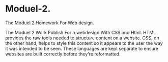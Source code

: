 # Moduel-2.
The Moduel 2 Homework For Web design. 

The Moduel 2 Work Publish For a webdesign With CSS and Html. 
HTML provides the raw tools needed to structure content on a website. CSS, on the other hand, helps to style this content so it appears to the user the way it was intended to be seen. These languages are kept separate to ensure websites are built correctly before they're reformatted.
